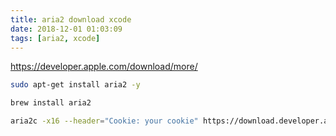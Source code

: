 ```yaml
---
title: aria2 download xcode
date: 2018-12-01 01:03:09
tags: [aria2, xcode]
---
```


<https://developer.apple.com/download/more/>

<!--more-->

```sh
sudo apt-get install aria2 -y

brew install aria2

aria2c -x16 --header="Cookie: your cookie" https://download.developer.apple.com/Developer_Tools/Xcode_10.1/Xcode_10.1.xip
```